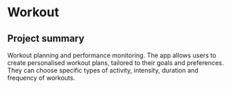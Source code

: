 # Workout
 
## Project summary

Workout planning and performance monitoring. The app allows users to create personalised workout plans, tailored to their goals and preferences. They can choose specific types of activity, intensity, duration and frequency of workouts.

